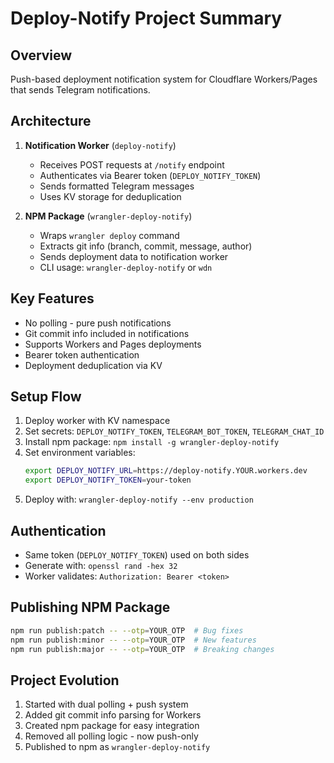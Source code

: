 # Deploy-Notify Project Summary

## Overview
Push-based deployment notification system for Cloudflare Workers/Pages that sends Telegram notifications.

## Architecture
1. **Notification Worker** (`deploy-notify`)
   - Receives POST requests at `/notify` endpoint
   - Authenticates via Bearer token (`DEPLOY_NOTIFY_TOKEN`)
   - Sends formatted Telegram messages
   - Uses KV storage for deduplication

2. **NPM Package** (`wrangler-deploy-notify`)
   - Wraps `wrangler deploy` command
   - Extracts git info (branch, commit, message, author)
   - Sends deployment data to notification worker
   - CLI usage: `wrangler-deploy-notify` or `wdn`

## Key Features
- No polling - pure push notifications
- Git commit info included in notifications
- Supports Workers and Pages deployments
- Bearer token authentication
- Deployment deduplication via KV

## Setup Flow
1. Deploy worker with KV namespace
2. Set secrets: `DEPLOY_NOTIFY_TOKEN`, `TELEGRAM_BOT_TOKEN`, `TELEGRAM_CHAT_ID`
3. Install npm package: `npm install -g wrangler-deploy-notify`
4. Set environment variables:
   ```bash
   export DEPLOY_NOTIFY_URL=https://deploy-notify.YOUR.workers.dev
   export DEPLOY_NOTIFY_TOKEN=your-token
   ```
5. Deploy with: `wrangler-deploy-notify --env production`

## Authentication
- Same token (`DEPLOY_NOTIFY_TOKEN`) used on both sides
- Generate with: `openssl rand -hex 32`
- Worker validates: `Authorization: Bearer <token>`

## Publishing NPM Package
```bash
npm run publish:patch -- --otp=YOUR_OTP  # Bug fixes
npm run publish:minor -- --otp=YOUR_OTP  # New features
npm run publish:major -- --otp=YOUR_OTP  # Breaking changes
```

## Project Evolution
1. Started with dual polling + push system
2. Added git commit info parsing for Workers
3. Created npm package for easy integration
4. Removed all polling logic - now push-only
5. Published to npm as `wrangler-deploy-notify`